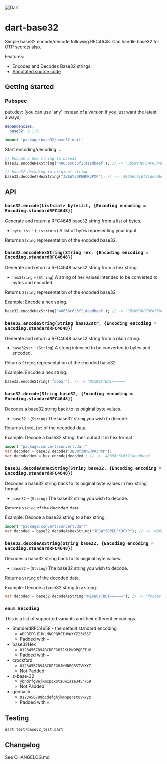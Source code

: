 ![Dart](https://github.com/Daegalus/dart-base32/workflows/Dart/badge.svg)

# dart-base32

Simple base32 encode/decode following RFC4648. Can handle base32 for OTP secrets also.

Features:

* Encodes and Decodes Base32 strings.
* [Annotated source code](https://daegalus.github.com/annotated/dart-base32/base32/base32.html)

## Getting Started

### Pubspec

pub.dev: (you can use 'any' instead of a version if you just want the latest always)

```yaml
dependencies:
  base32: 2.1.0
```

```dart
import 'package:base32/base32.dart';
```

Start encoding/decoding ...

```dart
// Encode a hex string to base32
base32.encodeHexString('48656c6c6f21deadbeef'); // -> 'JBSWY3DPEHPK3PXP'

// base32 decoding to original string.
base32.decodeAsHexString("JBSWY3DPEHPK3PXP"); // -> '48656c6c6f21deadbeef'
```

## API

### `base32.encode(List<int> byteList, {Encoding encoding = Encoding.standardRFC4648})`

Generate and return a RFC4648 base32 string from a list of bytes.

* `byteList` - (`List<int>`) A list of bytes representing your input.

Returns `String` representation of the encoded base32.

### `base32.encodeHexString(String hex, {Encoding encoding = Encoding.standardRFC4648})`

Generate and return a RFC4648 base32 string from a hex string.

* `hexString` - (`String`) A string of hex values intended to be converted to bytes and encoded.

Returns `String` representation of the encoded base32

Example: Encode a hex string.

```dart
base32.encodeHexString('48656c6c6f21deadbeef'); // -> 'JBSWY3DPEHPK3PXP'
```

### `base32.encodeString(String base32str, {Encoding encoding = Encoding.standardRFC4648})`

Generate and return a RFC4648 base32 string from a plain string.

* `base32str` - (`String`) A string intended to be converted to bytes and encoded.

Returns `String` representation of the encoded base32

Example: Encode a hex string.

```dart
base32.encodeString('foobar'); // -> 'MZXW6YTBOI======'
```

### `base32.decode(String base32, {Encoding encoding = Encoding.standardRFC4648})`

Decodes a base32 string back to its original byte values.

* `base32` - (`String`) The base32 string you wish to decode.

Returns `Uint8List` of the decoded data.

Example: Decode a base32 string, then output it in hex format

```dart
import "package:convert/convert.dart"
var decoded = base32.decode("JBSWY3DPEHPK3PXP");
var decodedHex = hex.encode(decoded); // -> '48656c6c6f21deadbeef'
```

### `base32.decodeAsHexString(String base32, {Encoding encoding = Encoding.standardRFC4648})`

Decodes a base32 string back to its original byte values in hex string format.

* `base32` - (`String`) The base32 string you wish to decode.

Returns `String` of the decoded data.

Example: Decode a base32 string to a hex string.

```dart
import "package:convert/convert.dart"
var decoded = base32.decodeAsHexString("JBSWY3DPEHPK3PXP"); // -> '48656c6c6f21deadbeef'
```

### `base32.decodeAsString(String base32, {Encoding encoding = Encoding.standardRFC4648})`

Decodes a base32 string back to its original byte values.

* `base32` - (`String`) The base32 string you wish to decode.

Returns `String` of the decoded data.

Example: Decode a base32 string to a string.

```dart
var decoded = base32.decodeAsString("MZXW6YTBOI======"); // -> 'foobar'
```

### `enum Encoding`

This is a list of supported variants and their different encodings.

- StandardRFC4658 - the default standard encoding
  - `ABCDEFGHIJKLMNOPQRSTUVWXYZ234567`
  - Padded with `=`
- base32Hex
  - `0123456789ABCDEFGHIJKLMNOPQRSTUV`
  - Padded with `=`
- crockford
  - `0123456789ABCDEFGHJKMNPQRSTVWXYZ`
  - Not Padded
- z-base-32
  - `ybndrfg8ejkmcpqxot1uwisza345h769`
  - Not Padded
- geohash
  - `0123456789bcdefghjkmnpqrstuvwxyz`
  - Padded with `=`
  
## Testing

```bash
dart test/base32_test.dart
```

## Changelog

See CHANGELOG.md
